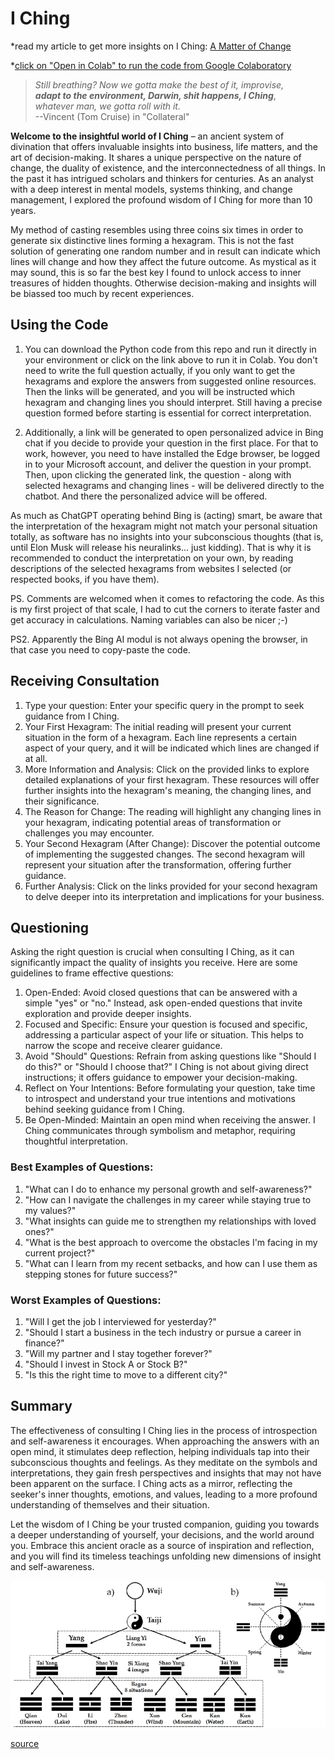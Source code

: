 # I Ching

*read my article to get more insights on I Ching: 
[A Matter of Change](https://www.linkedin.com/pulse/matter-change-enhancing-resilience-embracing-i-ching-michael-talarek)

*[click on "Open in Colab" to run the code from Google Colaboratory](https://github.com/catch-twenty2/iching/blob/main/iching_ver_2.ipynb)


> *Still breathing? Now we gotta make the best of it, improvise,* <br>
> ***adapt to the environment, Darwin, shit happens, I Ching***, <br>
> *whatever man, we gotta roll with it.* <br>
> --Vincent (Tom Cruise) in "Collateral"

**Welcome to the insightful world of I Ching** – an ancient system of divination that offers invaluable insights into business, life matters, and the art of decision-making. It shares a unique perspective on the nature of change, the duality of existence, and the interconnectedness of all things. In the past it has intrigued scholars and thinkers for centuries. As an analyst with a deep interest in mental models, systems thinking, and change management, I explored the profound wisdom of I Ching for more than 10 years.

My method of casting resembles using three coins six times in order to generate six distinctive lines forming a hexagram. This is not the fast solution of generating one random number and in result can indicate which lines will change and how they affect the future outcome. As mystical as it may sound, this is so far the best key I found to unlock access to inner treasures of hidden thoughts. Otherwise decision-making and insights will be biassed too much by recent experiences.

## Using the Code
1. You can download the Python code from this repo and run it directly in your environment or click on the link above to run it in Colab. You don't need to write the full question actually, if you only want to get the hexagrams and explore the answers from suggested online resources. Then the links will be generated, and you will be instructed which hexagram and changing lines you should interpret. Still having a precise question formed before starting is essential for correct interpretation.

2. Additionally, a link will be generated to open personalized advice in Bing chat if you decide to provide your question in the first place. For that to work, however, you need to have installed the Edge browser, be logged in to your Microsoft account, and deliver the question in your prompt. Then, upon clicking the generated link, the question - along with selected hexagrams and changing lines - will be delivered directly to the chatbot. And there the personalized advice will be offered.

As much as ChatGPT operating behind Bing is (acting) smart, be aware that the interpretation of the hexagram might not match your personal situation totally, as software has no insights into your subconscious thoughts (that is, until Elon Musk will release his neuralinks... just kidding). That is why it is recommended to conduct the interpretation on your own, by reading descriptions of the selected hexagrams from websites I selected (or respected books, if you have them).

PS. Comments are welcomed when it comes to refactoring the code. As this is my first project of that scale, I had to cut the corners to iterate faster and get accuracy in calculations. Naming variables can also be nicer ;-)

PS2. Apparently the Bing AI modul is not always opening the browser, in that case you need to copy-paste the code.

## Receiving Consultation
1. Type your question: Enter your specific query in the prompt to seek guidance from I Ching.
2. Your First Hexagram: The initial reading will present your current situation in the form of a hexagram. Each line represents a certain aspect of your query, and it will be indicated which lines are changed if at all.
3. More Information and Analysis: Click on the provided links to explore detailed explanations of your first hexagram. These resources will offer further insights into the hexagram's meaning, the changing lines, and their significance.
4. The Reason for Change: The reading will highlight any changing lines in your hexagram, indicating potential areas of transformation or challenges you may encounter.
5. Your Second Hexagram (After Change): Discover the potential outcome of implementing the suggested changes. The second hexagram will represent your situation after the transformation, offering further guidance.
6. Further Analysis: Click on the links provided for your second hexagram to delve deeper into its interpretation and implications for your business.

## Questioning
Asking the right question is crucial when consulting I Ching, as it can significantly impact the quality of insights you receive. Here are some guidelines to frame effective questions:
1. Open-Ended: Avoid closed questions that can be answered with a simple "yes" or "no." Instead, ask open-ended questions that invite exploration and provide deeper insights.
2. Focused and Specific: Ensure your question is focused and specific, addressing a particular aspect of your life or situation. This helps to narrow the scope and receive clearer guidance.
3. Avoid "Should" Questions: Refrain from asking questions like "Should I do this?" or "Should I choose that?" I Ching is not about giving direct instructions; it offers guidance to empower your decision-making.
4. Reflect on Your Intentions: Before formulating your question, take time to introspect and understand your true intentions and motivations behind seeking guidance from I Ching.
5. Be Open-Minded: Maintain an open mind when receiving the answer. I Ching communicates through symbolism and metaphor, requiring thoughtful interpretation.

### Best Examples of Questions:
1. "What can I do to enhance my personal growth and self-awareness?"
2. "How can I navigate the challenges in my career while staying true to my values?"
3. "What insights can guide me to strengthen my relationships with loved ones?"
4. "What is the best approach to overcome the obstacles I'm facing in my current project?"
5. "What can I learn from my recent setbacks, and how can I use them as stepping stones for future success?"

### Worst Examples of Questions:
1. "Will I get the job I interviewed for yesterday?"
2. "Should I start a business in the tech industry or pursue a career in finance?"
3. "Will my partner and I stay together forever?"
4. "Should I invest in Stock A or Stock B?"
5. "Is this the right time to move to a different city?"

## Summary
The effectiveness of consulting I Ching lies in the process of introspection and self-awareness it encourages. When approaching the answers with an open mind, it stimulates deep reflection, helping individuals tap into their subconscious thoughts and feelings. As they meditate on the symbols and interpretations, they gain fresh perspectives and insights that may not have been apparent on the surface. I Ching acts as a mirror, reflecting the seeker's inner thoughts, emotions, and values, leading to a more profound understanding of themselves and their situation.

Let the wisdom of I Ching be your trusted companion, guiding you towards a deeper understanding of yourself, your decisions, and the world around you. Embrace this ancient oracle as a source of inspiration and reflection, and you will find its timeless teachings unfolding new dimensions of insight and self-awareness. 

![The creation of "yin yang" and "Bagua" (a); the "Taiji" symbol (b).](iching_creation.png)

[source](https://www.researchgate.net/figure/The-creation-of-yin-yang-and-Bagua-a-the-Taiji-symbol-b_fig1_349717685)
